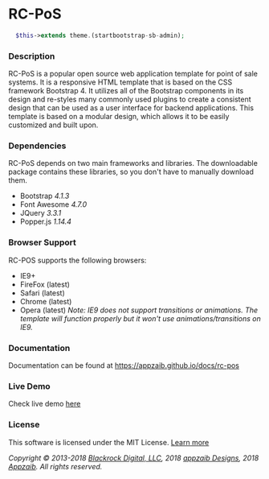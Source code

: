 # RC-PoS
```php
  $this->extends theme.(startbootstrap-sb-admin);
```

### Description
RC-PoS is a popular open source web application template for point of sale systems. It is a responsive HTML template that is based on the CSS framework Bootstrap 4. It utilizes all of the Bootstrap components in its design and re-styles many commonly used plugins to create a consistent design that can be used as a user interface for backend applications. This template is based on a modular design, which allows it to be easily customized and built upon.


### Dependencies
RC-PoS depends on two main frameworks and libraries. The downloadable package contains these libraries, so you don't have to manually download them.
* Bootstrap *4.1.3*
* Font Awesome *4.7.0*
* JQuery *3.3.1*
* Popper.js *1.14.4*

### Browser Support
RC-POS supports the following browsers:
* IE9+
* FireFox (latest)
* Safari (latest)
* Chrome (latest)
* Opera (latest)
*Note: IE9 does not support transitions or animations. The template will function properly but it won't use animations/transitions on IE9.*

### Documentation
Documentation can be found at https://appzaib.github.io/docs/rc-pos

### Live Demo
Check live demo [here](https://appzaib.github.io/rc-pos)


### License
This software is licensed under the MIT License. [Learn more](https://github.com/appzaib/rc-pos/blob/master/LICENSE)

*Copyright © 2013-2018 [Blackrock Digital, LLC](https://github.com/BlackrockDigital), 2018 [appzaib Designs](https://github.com/appzaib), 2018 [Appzaib](https://github.com/appzaib). All rights reserved.*
